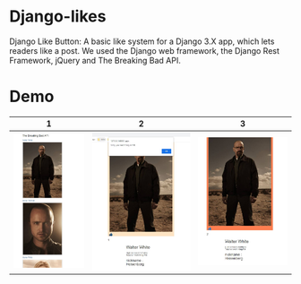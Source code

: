 # Django-likes
Django Like Button:  A basic like system for a Django 3.X app, which lets readers like a post. We used the Django web framework, the Django Rest Framework, jQuery and The Breaking Bad API. 

# Demo
|1 | 2| 3 |
|---|---|---|
| ![alt text](https://github.com/MohamedBellagha/Django-likes/blob/master/bb1.JPG) | ![alt text](https://github.com/MohamedBellagha/Django-likes/blob/master/bb2.JPG) | ![alt text](https://github.com/MohamedBellagha/Django-likes/blob/master/bb3.JPG) |
